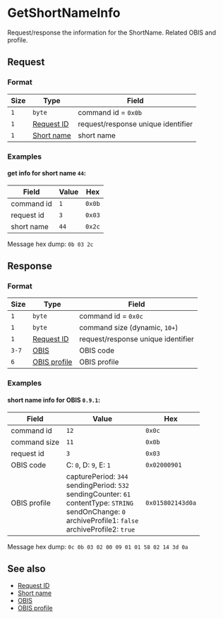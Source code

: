 # GetShortNameInfo

Request/response the information for the ShortName.
Related OBIS and profile.


## Request

### Format

| Size | Type                                 | Field                              |
| ---- | ------------------------------------ | ---------------------------------- |
| `1`  | `byte`                               | command id = `0x0b`                |
| `1`  | [Request ID](../types.md#request-id) | request/response unique identifier |
| `1`  | [Short name](../types.md#short-name) | short name                         |

### Examples

#### get info for short name `44`:

| Field      | Value | Hex    |
| ---------- | ----- | ------ |
| command id | `1`   | `0x0b` |
| request id | `3`   | `0x03` |
| short name | `44`  | `0x2c` |

Message hex dump: `0b 03 2c`


## Response

### Format

| Size  | Type                                     | Field                              |
| ----- | ---------------------------------------- | ---------------------------------- |
| `1`   | `byte`                                   | command id = `0x0c`                |
| `1`   | `byte`                                   | command size (dynamic, `10+`)      |
| `1`   | [Request ID](../types.md#request-id)     | request/response unique identifier |
| `3-7` | [OBIS](../types.md#obis)                 | OBIS code                          |
| `6`   | [OBIS profile](../types.md#obis-profile) | OBIS profile                       |

### Examples

#### short name info for OBIS `0.9.1`:

| Field        | Value                                                                                                                                                                                 | Hex              |
| ------------ | ------------------------------------------------------------------------------------------------------------------------------------------------------------------------------------- | ---------------- |
| command id   | `12`                                                                                                                                                                                  | `0x0c`           |
| command size | `11`                                                                                                                                                                                  | `0x0b`           |
| request id   | `3`                                                                                                                                                                                   | `0x03`           |
| OBIS code    | C: `0`, D: `9`, E: `1`                                                                                                                                                                | `0x02000901`     |
| OBIS profile | capturePeriod: `344` <br> sendingPeriod: `532` <br> sendingCounter: `61` <br> contentType: `STRING` <br> sendOnChange: `0` <br> archiveProfile1: `false` <br> archiveProfile2: `true` | `0x015802143d0a` |

Message hex dump: `0c 0b 03 02 00 09 01 01 58 02 14 3d 0a`


## See also

* [Request ID](../types.md#request-id)
* [Short name](../types.md#short-name)
* [OBIS](../types.md#obis)
* [OBIS profile](../types.md#obis-profile)
